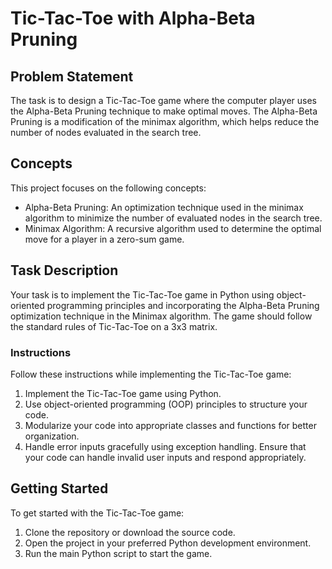 # Tic-Tac-Toe with Alpha-Beta Pruning

## Problem Statement

The task is to design a Tic-Tac-Toe game where the computer player uses the Alpha-Beta Pruning technique to make optimal moves. The Alpha-Beta Pruning is a modification of the minimax algorithm, which helps reduce the number of nodes evaluated in the search tree.

## Concepts

This project focuses on the following concepts:
- Alpha-Beta Pruning: An optimization technique used in the minimax algorithm to minimize the number of evaluated nodes in the search tree.
- Minimax Algorithm: A recursive algorithm used to determine the optimal move for a player in a zero-sum game.

## Task Description

Your task is to implement the Tic-Tac-Toe game in Python using object-oriented programming principles and incorporating the Alpha-Beta Pruning optimization technique in the Minimax algorithm. The game should follow the standard rules of Tic-Tac-Toe on a 3x3 matrix.

### Instructions

Follow these instructions while implementing the Tic-Tac-Toe game:

1. Implement the Tic-Tac-Toe game using Python.
2. Use object-oriented programming (OOP) principles to structure your code.
3. Modularize your code into appropriate classes and functions for better organization.
4. Handle error inputs gracefully using exception handling. Ensure that your code can handle invalid user inputs and respond appropriately.

## Getting Started

To get started with the Tic-Tac-Toe game:

1. Clone the repository or download the source code.
2. Open the project in your preferred Python development environment.
3. Run the main Python script to start the game.

